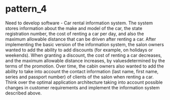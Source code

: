 # pattern_4
Need to develop software - Car rental information system. The system stores information about the make and model of the car, the state registration number, the cost of renting a car per day, and also the maximum allowable distance that can be driven after renting a car. After implementing the basic version of the information system, the salon owners wanted to add the ability to add discounts (for example, on holidays or weekends). When granting a discount, the cost of renting a car decreases, and the maximum allowable distance increases, by values ​​determined by the terms of the promotion. Over time, the cabin owners also wanted to add the ability to take into account the contact information (last name, first name, series and passport number) of clients of the salon when renting a car. Think over the optimal application architecture taking into account possible changes in customer requirements and implement the information system described above.
